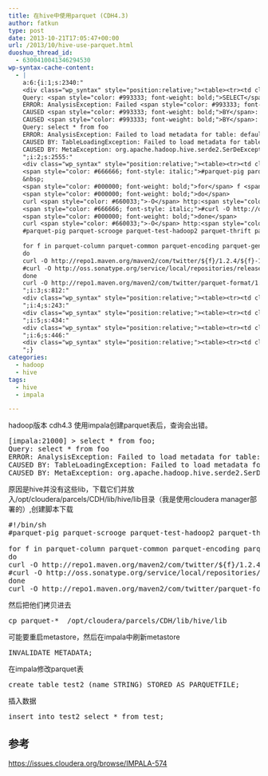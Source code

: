 ```yaml
---
title: 在hive中使用parquet (CDH4.3)
author: fatkun
type: post
date: 2013-10-21T17:05:47+00:00
url: /2013/10/hive-use-parquet.html
duoshuo_thread_id:
  - 6300410041346294530
wp-syntax-cache-content:
  - |
    a:6:{i:1;s:2340:"
    <div class="wp_syntax" style="position:relative;"><table><tr><td class="code"><pre class="sql" style="font-family:monospace;"><span style="color: #66cc66;">&#91;</span>impala:<span style="color: #cc66cc;">21000</span><span style="color: #66cc66;">&#93;</span> <span style="color: #66cc66;">&gt;</span> <span style="color: #993333; font-weight: bold;">SELECT</span> <span style="color: #66cc66;">*</span> <span style="color: #993333; font-weight: bold;">FROM</span> foo;
    Query: <span style="color: #993333; font-weight: bold;">SELECT</span> <span style="color: #66cc66;">*</span> <span style="color: #993333; font-weight: bold;">FROM</span> foo
    ERROR: AnalysisException: Failed <span style="color: #993333; font-weight: bold;">TO</span> <span style="color: #993333; font-weight: bold;">LOAD</span> metadata <span style="color: #993333; font-weight: bold;">FOR</span> <span style="color: #993333; font-weight: bold;">TABLE</span>: <span style="color: #993333; font-weight: bold;">DEFAULT</span><span style="color: #66cc66;">.</span>foo
    CAUSED <span style="color: #993333; font-weight: bold;">BY</span>: TableLoadingException: Failed <span style="color: #993333; font-weight: bold;">TO</span> <span style="color: #993333; font-weight: bold;">LOAD</span> metadata <span style="color: #993333; font-weight: bold;">FOR</span> <span style="color: #993333; font-weight: bold;">TABLE</span>: foo
    CAUSED <span style="color: #993333; font-weight: bold;">BY</span>: MetaException: org<span style="color: #66cc66;">.</span>apache<span style="color: #66cc66;">.</span>hadoop<span style="color: #66cc66;">.</span>hive<span style="color: #66cc66;">.</span>serde2<span style="color: #66cc66;">.</span>SerDeException SerDe parquet<span style="color: #66cc66;">.</span>hive<span style="color: #66cc66;">.</span>serde<span style="color: #66cc66;">.</span>ParquetHiveSerDe does <span style="color: #993333; font-weight: bold;">NOT</span> exist</pre></td></tr></table><p class="theCode" style="display:none;">[impala:21000] &gt; select * from foo;
    Query: select * from foo
    ERROR: AnalysisException: Failed to load metadata for table: default.foo
    CAUSED BY: TableLoadingException: Failed to load metadata for table: foo
    CAUSED BY: MetaException: org.apache.hadoop.hive.serde2.SerDeException SerDe parquet.hive.serde.ParquetHiveSerDe does not exist</p></div>
    ";i:2;s:2555:"
    <div class="wp_syntax" style="position:relative;"><table><tr><td class="code"><pre class="bash" style="font-family:monospace;"><span style="color: #666666; font-style: italic;">#!/bin/sh</span>
    <span style="color: #666666; font-style: italic;">#parquet-pig parquet-scrooge parquet-test-hadoop2 parquet-thrift parquet-avro parquet-cascading </span>
    &nbsp;
    <span style="color: #000000; font-weight: bold;">for</span> f <span style="color: #000000; font-weight: bold;">in</span> parquet-column parquet-common parquet-encoding parquet-generator parquet-hadoop parquet-hive 
    <span style="color: #000000; font-weight: bold;">do</span>
    curl <span style="color: #660033;">-O</span> http:<span style="color: #000000; font-weight: bold;">//</span>repo1.maven.org<span style="color: #000000; font-weight: bold;">/</span>maven2<span style="color: #000000; font-weight: bold;">/</span>com<span style="color: #000000; font-weight: bold;">/</span>twitter<span style="color: #000000; font-weight: bold;">/</span><span style="color: #800000;">${f}</span><span style="color: #000000; font-weight: bold;">/</span>1.2.4<span style="color: #000000; font-weight: bold;">/</span><span style="color: #800000;">${f}</span>-1.2.4.jar
    <span style="color: #666666; font-style: italic;">#curl -O http://oss.sonatype.org/service/local/repositories/releases/content/com/twitter/${f}/1.2.4/${f}-1.2.4.jar</span>
    <span style="color: #000000; font-weight: bold;">done</span>
    curl <span style="color: #660033;">-O</span> http:<span style="color: #000000; font-weight: bold;">//</span>repo1.maven.org<span style="color: #000000; font-weight: bold;">/</span>maven2<span style="color: #000000; font-weight: bold;">/</span>com<span style="color: #000000; font-weight: bold;">/</span>twitter<span style="color: #000000; font-weight: bold;">/</span>parquet-format<span style="color: #000000; font-weight: bold;">/</span>1.0.0<span style="color: #000000; font-weight: bold;">/</span>parquet-format-1.0.0.jar</pre></td></tr></table><p class="theCode" style="display:none;">#!/bin/sh
    #parquet-pig parquet-scrooge parquet-test-hadoop2 parquet-thrift parquet-avro parquet-cascading 
    
    for f in parquet-column parquet-common parquet-encoding parquet-generator parquet-hadoop parquet-hive 
    do
    curl -O http://repo1.maven.org/maven2/com/twitter/${f}/1.2.4/${f}-1.2.4.jar
    #curl -O http://oss.sonatype.org/service/local/repositories/releases/content/com/twitter/${f}/1.2.4/${f}-1.2.4.jar
    done
    curl -O http://repo1.maven.org/maven2/com/twitter/parquet-format/1.0.0/parquet-format-1.0.0.jar</p></div>
    ";i:3;s:812:"
    <div class="wp_syntax" style="position:relative;"><table><tr><td class="code"><pre class="bash" style="font-family:monospace;"><span style="color: #c20cb9; font-weight: bold;">cp</span> parquet-<span style="color: #000000; font-weight: bold;">*</span>  <span style="color: #000000; font-weight: bold;">/</span>opt<span style="color: #000000; font-weight: bold;">/</span>cloudera<span style="color: #000000; font-weight: bold;">/</span>parcels<span style="color: #000000; font-weight: bold;">/</span>CDH<span style="color: #000000; font-weight: bold;">/</span>lib<span style="color: #000000; font-weight: bold;">/</span>hive<span style="color: #000000; font-weight: bold;">/</span>lib</pre></td></tr></table><p class="theCode" style="display:none;">cp parquet-*  /opt/cloudera/parcels/CDH/lib/hive/lib</p></div>
    ";i:4;s:243:"
    <div class="wp_syntax" style="position:relative;"><table><tr><td class="code"><pre class="sql" style="font-family:monospace;">INVALIDATE METADATA;</pre></td></tr></table><p class="theCode" style="display:none;">INVALIDATE METADATA;</p></div>
    ";i:5;s:434:"
    <div class="wp_syntax" style="position:relative;"><table><tr><td class="code"><pre class="bash" style="font-family:monospace;">create table test2 <span style="color: #7a0874; font-weight: bold;">&#40;</span>name STRING<span style="color: #7a0874; font-weight: bold;">&#41;</span> STORED AS PARQUETFILE;</pre></td></tr></table><p class="theCode" style="display:none;">create table test2 (name STRING) STORED AS PARQUETFILE;</p></div>
    ";i:6;s:446:"
    <div class="wp_syntax" style="position:relative;"><table><tr><td class="code"><pre class="bash" style="font-family:monospace;">insert into test2 <span style="color: #000000; font-weight: bold;">select</span> <span style="color: #000000; font-weight: bold;">*</span> from <span style="color: #7a0874; font-weight: bold;">test</span>;</pre></td></tr></table><p class="theCode" style="display:none;">insert into test2 select * from test;</p></div>
    ";}
categories:
  - hadoop
  - hive
tags:
  - hive
  - impala

---
```

hadoop版本 cdh4.3
使用impala创建parquet表后，查询会出错。
<pre lang="sql" escaped="true">[impala:21000] &gt; select * from foo;
Query: select * from foo
ERROR: AnalysisException: Failed to load metadata for table: default.foo
CAUSED BY: TableLoadingException: Failed to load metadata for table: foo
CAUSED BY: MetaException: org.apache.hadoop.hive.serde2.SerDeException SerDe parquet.hive.serde.ParquetHiveSerDe does not exist</pre>
原因是hive并没有这些lib，下载它们并放入/opt/cloudera/parcels/CDH/lib/hive/lib目录（我是使用cloudera manager部署的）,创建脚本下载
<pre lang="bash" escaped="true">#!/bin/sh
#parquet-pig parquet-scrooge parquet-test-hadoop2 parquet-thrift parquet-avro parquet-cascading 

for f in parquet-column parquet-common parquet-encoding parquet-generator parquet-hadoop parquet-hive 
do
curl -O http://repo1.maven.org/maven2/com/twitter/${f}/1.2.4/${f}-1.2.4.jar
#curl -O http://oss.sonatype.org/service/local/repositories/releases/content/com/twitter/${f}/1.2.4/${f}-1.2.4.jar
done
curl -O http://repo1.maven.org/maven2/com/twitter/parquet-format/1.0.0/parquet-format-1.0.0.jar
</pre>
然后把他们拷贝进去
<pre lang="bash" escaped="true">cp parquet-*  /opt/cloudera/parcels/CDH/lib/hive/lib</pre>
可能要重启metastore，然后在impala中刷新metastore
<pre lang="sql" escaped="true">INVALIDATE METADATA;</pre>
在impala修改parquet表
<pre lang="bash" escaped="true">create table test2 (name STRING) STORED AS PARQUETFILE;</pre>
插入数据
<pre lang="bash" escaped="true">insert into test2 select * from test;</pre>
## 参考

<https://issues.cloudera.org/browse/IMPALA-574>
&nbsp;